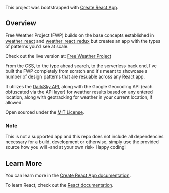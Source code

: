 This project was bootstrapped with [Create React App](https://github.com/facebook/create-react-app).

## Overview

Free Weather Project (FWP) builds on the base concepts established in [weather_react](https://github.com/cslogan-red/weather_react) and [weather_react_redux](https://github.com/cslogan-red/weather_react_redux) but creates an app with the types of patterns you'd see at scale.

Check out the live version at: [Free Weather Project](https://freeweatherproject.net/)

From the CSS, to the type ahead search, to the serverless back end, I've built the FWP completely from scratch and it's meant to showcase a number of design patterns that are resuable across any React app.

It utilizes the [DarkSky API](https://darksky.net/poweredby/), along with the Google Geocoding API (each obfuscated via the API layer) for weather results based on any entered location, along
with geotracking for weather in your current location, if allowed.

Open sourced under the [MIT License](https://github.com/cslogan-red/free_weather_project/blob/master/LICENSE).

### Note

This is not a supported app and this repo does not include all dependencies necessary for a build, development or otherwise, simply use the provided source how you will -and at your own risk- Happy coding!

## Learn More

You can learn more in the [Create React App documentation](https://facebook.github.io/create-react-app/docs/getting-started).

To learn React, check out the [React documentation](https://reactjs.org/).
